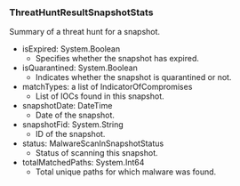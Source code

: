 ### ThreatHuntResultSnapshotStats
Summary of a threat hunt for a snapshot.

- isExpired: System.Boolean
  - Specifies whether the snapshot has expired.
- isQuarantined: System.Boolean
  - Indicates whether the snapshot is quarantined or not.
- matchTypes: a list of IndicatorOfCompromises
  - List of IOCs found in this snapshot.
- snapshotDate: DateTime
  - Date of the snapshot.
- snapshotFid: System.String
  - ID of the snapshot.
- status: MalwareScanInSnapshotStatus
  - Status of scanning this snapshot.
- totalMatchedPaths: System.Int64
  - Total unique paths for which malware was found.
